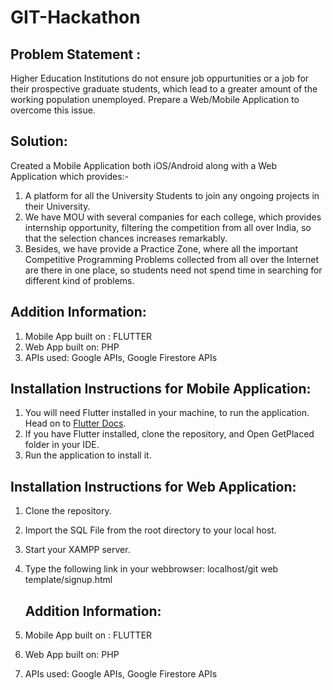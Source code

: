 # GIT-Hackathon

## Problem Statement :

Higher Education Institutions do not ensure job oppurtunities or a job for their prospective graduate students, which lead to a greater amount of the working population unemployed.
Prepare a Web/Mobile Application to overcome this issue.

## Solution:

Created a Mobile Application both iOS/Android along with a Web Application which provides:- 
1. A platform for all the University Students to join any ongoing projects in their University. 
2. We have MOU with several companies for each college, which provides internship opportunity, filtering the competition from all over India, so that the selection chances increases remarkably.
3. Besides, we have provide a Practice Zone, where all the important Competitive Programming Problems collected from all over the Internet are there in one place, so students need not spend time in searching for different kind of problems.

## Addition Information:
1. Mobile App built on : FLUTTER
2. Web App built on: PHP
3. APIs used: Google APIs, Google Firestore APIs

## Installation Instructions for Mobile Application:
1. You will need Flutter installed in your machine, to run the application. Head on to [Flutter Docs](https://flutter.io/).
2. If you have Flutter installed, clone the repository, and Open GetPlaced folder in your IDE.
3. Run the application to install it.

## Installation Instructions for Web Application:
1. Clone the repository.
2. Import the SQL File from the root directory to your local host.
3. Start your XAMPP server.
4. Type the following link in your webbrowser: 
    localhost/git web template/signup.html
    
    ## Addition Information:
1. Mobile App built on : FLUTTER
2. Web App built on: PHP
3. APIs used: Google APIs, Google Firestore APIs
